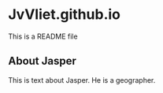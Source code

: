 # JvVliet.github.io

This is a README file

## About Jasper
This is text about Jasper. He is a geographer.
